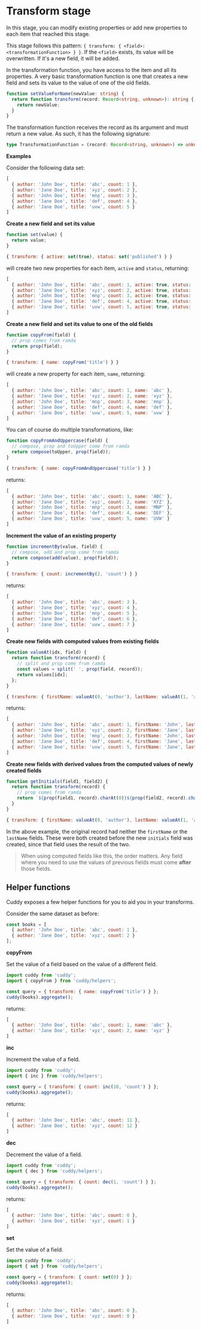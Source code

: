 # Transform stage

In this stage, you can modify existing properties or add new properties to each item that reached this stage.

This stage follows this pattern: `{ transform: { <field>: <transformationFunction> } }`. If the `<field>` exists, its value will be overwritten. If it's a new field, it will be added.

In the transformation function, you have access to the item and all its properties. A very basic transformation function is one that creates a new field and sets its value to the value of one of the old fields.

```ts
function setValueForName(newValue: string) {
  return function transform(record: Record<string, unknown>): string {
    return newValue;
  }
}
```

The transformation function receives the record as its argument and must return a new value. As such, it has the following signature:

```ts
type TransformationFunction = (record: Record<string, unknown>) => unknown;
```

**Examples**

Consider the following data set:

```js
[
  { author: 'John Doe', title: 'abc', count: 1 },
  { author: 'Jane Doe', title: 'xyz', count: 2 },
  { author: 'John Doe', title: 'mnp', count: 3 },
  { author: 'Jane Doe', title: 'def', count: 4 },
  { author: 'Jane Doe', title: 'uvw', count: 5 }
]
```

**Create a new field and set its value**

```js
function set(value) {
  return value;
}

{ transform: { active: set(true), status: set('published') } }
```

will create two new properties for each item, `active` and `status`, returning:

```js
[
  { author: 'John Doe', title: 'abc', count: 1, active: true, status: 'published' },
  { author: 'Jane Doe', title: 'xyz', count: 2, active: true, status: 'published' },
  { author: 'John Doe', title: 'mnp', count: 3, active: true, status: 'published' },
  { author: 'Jane Doe', title: 'def', count: 4, active: true, status: 'published' },
  { author: 'Jane Doe', title: 'uvw', count: 5, active: true, status: 'published' }
]
```

**Create a new field and set its value to one of the old fields**

```js
function copyFrom(field) {
  // prop comes from ramda
  return prop(field);
}

{ transform: { name: copyFrom('title') } }
```

will create a new property for each item, `name`, returning:

```js
[
  { author: 'John Doe', title: 'abc', count: 1, name: 'abc' },
  { author: 'Jane Doe', title: 'xyz', count: 2, name: 'xyz' },
  { author: 'John Doe', title: 'mnp', count: 3, name: 'mnp' },
  { author: 'Jane Doe', title: 'def', count: 4, name: 'def' },
  { author: 'Jane Doe', title: 'uvw', count: 5, name: 'uvw' }
]
```

You can of course do multiple transformations, like:

```js
function copyFromAndUppercase(field) {
  // compose, prop and toUpper come from ramda
  return compose(toUpper, prop(field));
}

{ transform: { name: copyFromAndUppercase('title') } }
```

returns:

```js
[
  { author: 'John Doe', title: 'abc', count: 1, name: 'ABC' },
  { author: 'Jane Doe', title: 'xyz', count: 2, name: 'XYZ' },
  { author: 'John Doe', title: 'mnp', count: 3, name: 'MNP' },
  { author: 'Jane Doe', title: 'def', count: 4, name: 'DEF' },
  { author: 'Jane Doe', title: 'uvw', count: 5, name: 'UVW' }
]
```

**Increment the value of an existing property**

```js
function incrementBy(value, field) {
  // compose, add and prop come from ramda
  return compose(add(value), prop(field));
}

{ transform: { count: incrementBy(2, 'count') } }
```

returns:

```js
[
  { author: 'John Doe', title: 'abc', count: 3 },
  { author: 'Jane Doe', title: 'xyz', count: 4 },
  { author: 'John Doe', title: 'mnp', count: 5 },
  { author: 'Jane Doe', title: 'def', count: 6 },
  { author: 'Jane Doe', title: 'uvw', count: 7 }
]
```

**Create new fields with computed values from existing fields**

```js
function valueAt(idx, field) {
  return function transform(record) {
    // split and prop come from ramda
    const values = split(' ', prop(field, record));
    return values[idx];
  };
}

{ transform: { firstName: valueAt(0, 'author'), lastName: valueAt(1, 'author') } }
```

returns:

```js
[
  { author: 'John Doe', title: 'abc', count: 1, firstName: 'John', lastName: 'Doe' },
  { author: 'Jane Doe', title: 'xyz', count: 2, firstName: 'Jane', lastName: 'Doe' },
  { author: 'John Doe', title: 'mnp', count: 3, firstName: 'John', lastName: 'Doe' },
  { author: 'Jane Doe', title: 'def', count: 4, firstName: 'Jane', lastName: 'Doe' },
  { author: 'Jane Doe', title: 'uvw', count: 5, firstName: 'Jane', lastName: 'Doe' }
]
```

**Create new fields with derived values from the computed values of newly created fields**

```js
function getInitials(field1, field2) {
  return function transform(record) {
    // prop comes from ramda
    return `${prop(field1, record).charAt(0)}${prop(field2, record).charAt(0)}`;
  }
}

{ transform: { firstName: valueAt(0, 'author'), lastName: valueAt(1, 'author'), initials: getInitials('firstname', 'lastName') } }
```

In the above example, the original record had neither the `firstName` or the `lastName` fields. These were both created before the new `initials` field was created, since that field uses the result of the two.

> When using computed fields like this, the order matters. Any field where you need to use the values of previous fields must come **after** those fields.

## Helper functions

Cuddy exposes a few helper functions for you to aid you in your transforms.

Consider the same dataset as before:

```js
const books = [
  { author: 'John Doe', title: 'abc', count: 1 },
  { author: 'Jane Doe', title: 'xyz', count: 2 }
];
```

**copyFrom**

Set the value of a field based on the value of a different field.

```js
import cuddy from 'cuddy';
import { copyFrom } from 'cuddy/helpers';

const query = { transform: { name: copyFrom('title') } };
cuddy(books).aggregate();
```

returns:

```js
[
  { author: 'John Doe', title: 'abc', count: 1, name: 'abc' },
  { author: 'Jane Doe', title: 'xyz', count: 2, name: 'xyz' }
]
```

**inc**

Increment the value of a field.

```js
import cuddy from 'cuddy';
import { inc } from 'cuddy/helpers';

const query = { transform: { count: inc(10, 'count') } };
cuddy(books).aggregate();
```

returns:

```js
[
  { author: 'John Doe', title: 'abc', count: 11 },
  { author: 'Jane Doe', title: 'xyz', count: 12 }
]
```

**dec**

Decrement the value of a field.

```js
import cuddy from 'cuddy';
import { dec } from 'cuddy/helpers';

const query = { transform: { count: dec(1, 'count') } };
cuddy(books).aggregate();
```

returns:

```js
[
  { author: 'John Doe', title: 'abc', count: 0 },
  { author: 'Jane Doe', title: 'xyz', count: 1 }
]
```

**set**

Set the value of a field.

```js
import cuddy from 'cuddy';
import { set } from 'cuddy/helpers';

const query = { transform: { count: set(0) } };
cuddy(books).aggregate();
```

returns:

```js
[
  { author: 'John Doe', title: 'abc', count: 0 },
  { author: 'Jane Doe', title: 'xyz', count: 0 }
]
```
